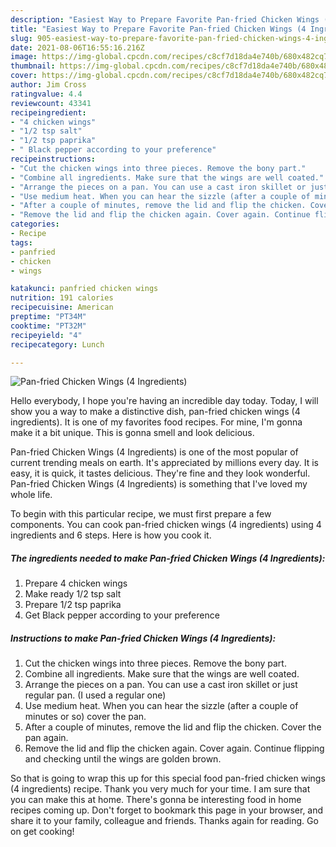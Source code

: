 ```yaml
---
description: "Easiest Way to Prepare Favorite Pan-fried Chicken Wings (4 Ingredients)"
title: "Easiest Way to Prepare Favorite Pan-fried Chicken Wings (4 Ingredients)"
slug: 905-easiest-way-to-prepare-favorite-pan-fried-chicken-wings-4-ingredients
date: 2021-08-06T16:55:16.216Z
image: https://img-global.cpcdn.com/recipes/c8cf7d18da4e740b/680x482cq70/pan-fried-chicken-wings-4-ingredients-recipe-main-photo.jpg
thumbnail: https://img-global.cpcdn.com/recipes/c8cf7d18da4e740b/680x482cq70/pan-fried-chicken-wings-4-ingredients-recipe-main-photo.jpg
cover: https://img-global.cpcdn.com/recipes/c8cf7d18da4e740b/680x482cq70/pan-fried-chicken-wings-4-ingredients-recipe-main-photo.jpg
author: Jim Cross
ratingvalue: 4.4
reviewcount: 43341
recipeingredient:
- "4 chicken wings"
- "1/2 tsp salt"
- "1/2 tsp paprika"
- " Black pepper according to your preference"
recipeinstructions:
- "Cut the chicken wings into three pieces. Remove the bony part."
- "Combine all ingredients. Make sure that the wings are well coated."
- "Arrange the pieces on a pan. You can use a cast iron skillet or just regular pan. (I used a regular one)"
- "Use medium heat. When you can hear the sizzle (after a couple of minutes or so) cover the pan."
- "After a couple of minutes, remove the lid and flip the chicken. Cover the pan again."
- "Remove the lid and flip the chicken again. Cover again. Continue flipping and checking until the wings are golden brown."
categories:
- Recipe
tags:
- panfried
- chicken
- wings

katakunci: panfried chicken wings 
nutrition: 191 calories
recipecuisine: American
preptime: "PT34M"
cooktime: "PT32M"
recipeyield: "4"
recipecategory: Lunch

---
```



![Pan-fried Chicken Wings (4 Ingredients)](https://img-global.cpcdn.com/recipes/c8cf7d18da4e740b/680x482cq70/pan-fried-chicken-wings-4-ingredients-recipe-main-photo.jpg)

Hello everybody, I hope you're having an incredible day today. Today, I will show you a way to make a distinctive dish, pan-fried chicken wings (4 ingredients). It is one of my favorites food recipes. For mine, I'm gonna make it a bit unique. This is gonna smell and look delicious.

Pan-fried Chicken Wings (4 Ingredients) is one of the most popular of current trending meals on earth. It's appreciated by millions every day. It is easy, it is quick, it tastes delicious. They're fine and they look wonderful. Pan-fried Chicken Wings (4 Ingredients) is something that I've loved my whole life.




To begin with this particular recipe, we must first prepare a few components. You can cook pan-fried chicken wings (4 ingredients) using 4 ingredients and 6 steps. Here is how you cook it.

<!--inarticleads1-->

##### The ingredients needed to make Pan-fried Chicken Wings (4 Ingredients):

1. Prepare 4 chicken wings
1. Make ready 1/2 tsp salt
1. Prepare 1/2 tsp paprika
1. Get  Black pepper according to your preference




<!--inarticleads2-->

##### Instructions to make Pan-fried Chicken Wings (4 Ingredients):

1. Cut the chicken wings into three pieces. Remove the bony part.
1. Combine all ingredients. Make sure that the wings are well coated.
1. Arrange the pieces on a pan. You can use a cast iron skillet or just regular pan. (I used a regular one)
1. Use medium heat. When you can hear the sizzle (after a couple of minutes or so) cover the pan.
1. After a couple of minutes, remove the lid and flip the chicken. Cover the pan again.
1. Remove the lid and flip the chicken again. Cover again. Continue flipping and checking until the wings are golden brown.




So that is going to wrap this up for this special food pan-fried chicken wings (4 ingredients) recipe. Thank you very much for your time. I am sure that you can make this at home. There's gonna be interesting food in home recipes coming up. Don't forget to bookmark this page in your browser, and share it to your family, colleague and friends. Thanks again for reading. Go on get cooking!
